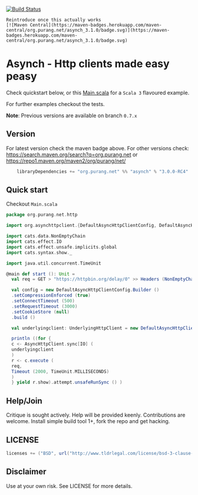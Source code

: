 [![Build Status](https://travis-ci.com/ppurang/asynch.svg?branch=scala3)](https://travis-ci.com/ppurang/asynch)

```
Reintroduce once this actually works
[![Maven Central](https://maven-badges.herokuapp.com/maven-central/org.purang.net/asynch_3.1.0/badge.svg)](https://maven-badges.herokuapp.com/maven-central/org.purang.net/asynch_3.1.0/badge.svg)
```

# Asynch - Http clients made easy peasy

Check quickstart below, or this [Main.scala](https://github.com/ppurang/asynch/blob/main/src/main/scala-3/org/purang/net/http/Main.scala) for a `Scala 3` flavoured example.

For further examples checkout the tests.

**Note**: Previous versions are available on branch `0.7.x`

## Version

For latest version check the maven badge above. For other versions check: https://search.maven.org/search?q=org.purang.net  or https://repo1.maven.org/maven2/org/purang/net/

```scala
    libraryDependencies += "org.purang.net" %% "asynch" % "3.0.0-RC4"
```



## Quick start

Checkout `Main.scala`

```scala
package org.purang.net.http

import org.asynchttpclient.{DefaultAsyncHttpClientConfig, DefaultAsyncHttpClient, AsyncHttpClient => UnderlyingHttpClient}

import cats.data.NonEmptyChain
import cats.effect.IO
import cats.effect.unsafe.implicits.global
import cats.syntax.show._

import java.util.concurrent.TimeUnit

@main def start (): Unit =
  val req = GET > "https://httpbin.org/delay/0" >> Headers (NonEmptyChain (Accept (ApplicationJson) ) )

  val config = new DefaultAsyncHttpClientConfig.Builder ()
  .setCompressionEnforced (true)
  .setConnectTimeout (500)
  .setRequestTimeout (3000)
  .setCookieStore (null)
  .build ()

  val underlyingclient: UnderlyingHttpClient = new DefaultAsyncHttpClient (config)

  println ((for {
  c <- AsyncHttpClient.sync[IO] (
  underlyingclient
  )
  r <- c.execute (
  req,
  Timeout (2000, TimeUnit.MILLISECONDS)
  )
  } yield r.show).attempt.unsafeRunSync () )
```

## Help/Join

Critique is sought actively. Help will be provided keenly. Contributions are welcome. Install simple build tool 1+, fork the repo and get hacking.

## LICENSE

```scala
licenses += ("BSD", url("http://www.tldrlegal.com/license/bsd-3-clause-license-%28revised%29"))
```

## Disclaimer

Use at your own risk. See LICENSE for more details.
